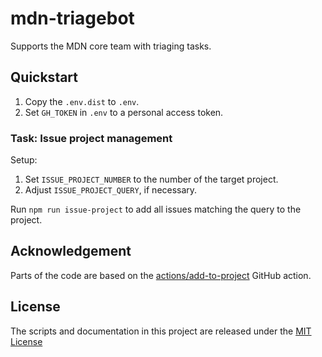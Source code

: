 # mdn-triagebot

Supports the MDN core team with triaging tasks.

## Quickstart

1. Copy the `.env.dist` to `.env`.
2. Set `GH_TOKEN` in `.env` to a personal access token.

### Task: Issue project management

Setup:

1. Set `ISSUE_PROJECT_NUMBER` to the number of the target project.
2. Adjust `ISSUE_PROJECT_QUERY`, if necessary.

Run `npm run issue-project` to add all issues matching the query to the project.

## Acknowledgement

Parts of the code are based on the [actions/add-to-project](https://github.com/actions/add-to-project) GitHub action.

## License

The scripts and documentation in this project are released under the [MIT License](LICENSE)
